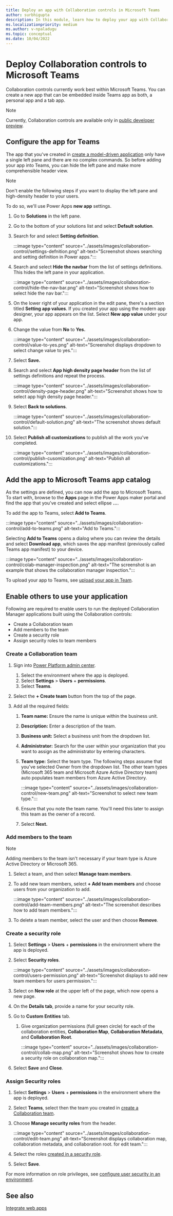 ```yaml
---
title: Deploy an app with Collaboration controls in Microsoft Teams
author: surbhigupta
description: In this module, learn how to deploy your app with Collaboration control in Microsoft Teams and how to enable others to use your app.
ms.localizationpriority: medium
ms.author: v-npaladugu
ms.topic: conceptual
ms.date: 10/04/2022
---
```


# Deploy Collaboration controls to Microsoft Teams

Collaboration controls currently work best within Microsoft Teams. You can create a new app that can be embedded inside Teams app as both, a personal app and a tab app.

> [!NOTE]
> Currently, Collaboration controls are available only in [public developer preview](~/resources/dev-preview/developer-preview-intro.md).

## Configure the app for Teams

The app that you've created in [create a model-driven application](~/samples/app-with-collaboration-controls.md#create-a-model-driven-application) only have a single left pane and there are no complex commands. So before adding your app into Teams, you can hide the left pane and make more comprehensible header view.

> [!NOTE]
> Don't enable the following steps if you want to display the left pane and high-density header to your users.

To do so, we'll use Power Apps **new app** settings.

1. Go to **Solutions** in the left pane.

1. Go to the bottom of your solutions list and select **Default solution**.

1. Search for and select **Setting definition**.

     :::image type="content" source="../assets/images/collaboration-control/settings-defnition.png" alt-text="Screenshot shows searching and setting definition in Power apps.":::

1. Search and select **Hide the navbar** from the list of settings definitions. This hides the left pane in your application.

     :::image type="content" source="../assets/images/collaboration-control/hide-the-nav-bar.png" alt-text="Screenshot shows how to select hide the nav bar.":::

1. On the lower right  of your application in the edit pane, there's a section titled **Setting app values**. If you created your app using the modern app designer, your app appears on the list. Select **New app value** under your app.

1. Change the value from **No** to **Yes.**

     :::image type="content" source="../assets/images/collaboration-control/value-to-yes.png" alt-text="Screenshot displays dropdown to select change value to yes.":::

1. Select **Save.**

1. Search and select **App high density page header** from the list of settings definitions and repeat the process.

     :::image type="content" source="../assets/images/collaboration-control/density-page-header.png" alt-text="Screenshot shows how to select app high density page header.":::

1. Select **Back to solutions**.

     :::image type="content" source="../assets/images/collaboration-control/default-solution.png" alt-text="The screenshot shows default solution.":::

1. Select **Publish all customizations** to publish all the work you've completed.

     :::image type="content" source="../assets/images/collaboration-control/publish-cusomization.png" alt-text="Publish all customizations.":::

## Add the app to Microsoft Teams app catalog

As the settings are defined, you can now add the app to Microsoft Teams. To start with, browse to the **Apps** page in the Power Apps maker portal and find the app that you've created and select ellipse **…**.

To add the app to Teams, select **Add to Teams**.

:::image type="content" source="../assets/images/collaboration-control/add-to-teams.png" alt-text="Add to Teams.":::

Selecting **Add to Teams** opens a dialog where you can review the details and select **Download app**, which saves the app manifest (previously called Teams app manifest) to your device.

:::image type="content" source="../assets/images/collaboration-control/colab-manager-inspection.png" alt-text="The screenshot is an example that shows the collaboration manager inspection.":::

To upload your app to Teams, see [upload your app in Team](~/concepts/deploy-and-publish/apps-upload.md).

## Enable others to use your application

Following are required to enable users to run the deployed Collaboration Manager applications built using the Collaboration controls:

* Create a Collaboration team
* Add members to the team
* Create a security role
* Assign security roles to team members

### Create a Collaboration team

1. Sign into [Power Platform admin center](https://admin.powerplatform.microsoft.com/environments).

     1. Select the environment where the app is deployed.
     1. Select **Settings** > **Users** + **permissions**.
     1. Select **Teams**.

1. Select the **+ Create team** button from the top of the page.

1. Add all the required fields:
     1. **Team name:** Ensure the name is unique within the business unit.
     1. **Description:** Enter a description of the team.
     1. **Business unit:** Select a business unit from the dropdown list.
     1. **Administrator:** Search for the user within your organization that you want to assign as the administrator by entering characters.
     1. **Team type:** Select the team type. The following steps assume that you've selected Owner from the dropdown list. The other team types (Microsoft 365 team and Microsoft Azure Active Directory team) auto populates team members from Azure Active Directory.

         :::image type="content" source="../assets/images/collaboration-control/new-team.png" alt-text="Screenshot to select new team type.":::

     1. Ensure that you note the team name. You'll need this later to assign this team as the owner of a record.

     1. Select **Next.**

### Add members to the team

> [!NOTE]
> Adding members to the team isn't necessary if your team type is Azure Active Directory or Microsoft 365.

1. Select a team, and then select **Manage team members**.

1. To add new team members, select **+ Add team members** and choose users from your organization to add.

     :::image type="content" source="../assets/images/collaboration-control/add-team-members.png" alt-text="The screenshot describes how to add team members.":::

1. To delete a team member, select the user and then choose **Remove**.

### Create a security role

1. Select **Settings** > **Users** + **permissions** in the environment where the app is deployed.

1. Select **Security roles**.

     :::image type="content" source="../assets/images/collaboration-control/users-permission.png" alt-text="Screenshot displays to add new team members for users permission.":::

1. Select on **New role** at the upper left of the page, which now opens a new page.

1. On the **Details tab**, provide a name for your security role.

1. Go to **Custom Entities** tab.

     1. Give organization permissions (full green circle) for each of the collaboration entities, **Collaboration Map**, **Collaboration Metadata**, and **Collaboration Root**.

         :::image type="content" source="../assets/images/collaboration-control/collab-map.png" alt-text="Screenshot shows how to create a security role on collaboration map.":::

1. Select **Save** and **Close**.

### Assign Security roles

1. Select **Settings** > **Users** + **permissions** in the environment where the app is deployed.

1. Select **Teams**, select then the team you created in [create a Collaboration team](#create-a-collaboration-team).

1. Choose **Manage security roles** from the header.

     :::image type="content" source="../assets/images/collaboration-control/edit-team.png" alt-text="Screenshot displays collaboration map, collaboration metadata, and collaboration root. for edit team.":::

1. Select the roles [created in a security role](#create-a-security-role).

1. Select **Save**.

For more information on role privileges, see [configure user security in an environment](/power-platform/admin/database-security).

## See also

[Integrate web apps](integrate-web-apps-overview.md)
